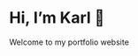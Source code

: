 <!DOCTYPE html>
<html lang="en">
<head>
  <meta charset="UTF-8">
  <title>Karl's Portfolio</title>
</head>
<body>
  <h1>Hi, I’m Karl 👋</h1>
  <p>Welcome to my portfolio website</p>
</body>
</html>
